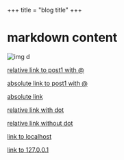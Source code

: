 +++
title = "blog title"
+++

# markdown content


![img d](d.png)

[relative link to post1 with @](@./post1/index.md)

[absolute link to post1 with @](@/blog/post1/index.md)

[absolute link](/blog/post1/index.md)

[relative link with dot](./post1/index.md)

[relative link without dot](post1/index.md)

[link to localhost](localhost:8080/)

[link to 127.0.0.1](127.0.0.1:8080/)